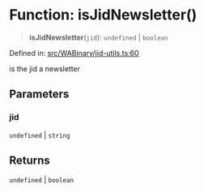 # Function: isJidNewsletter()

> **isJidNewsletter**(`jid`): `undefined` \| `boolean`

Defined in: [src/WABinary/jid-utils.ts:60](https://github.com/Fokusdotid/bail/blob/a1b2bb6d3d63874a4f497e70ebd6347b2869da8e/src/WABinary/jid-utils.ts#L60)

is the jid a newsletter

## Parameters

### jid

`undefined` | `string`

## Returns

`undefined` \| `boolean`
